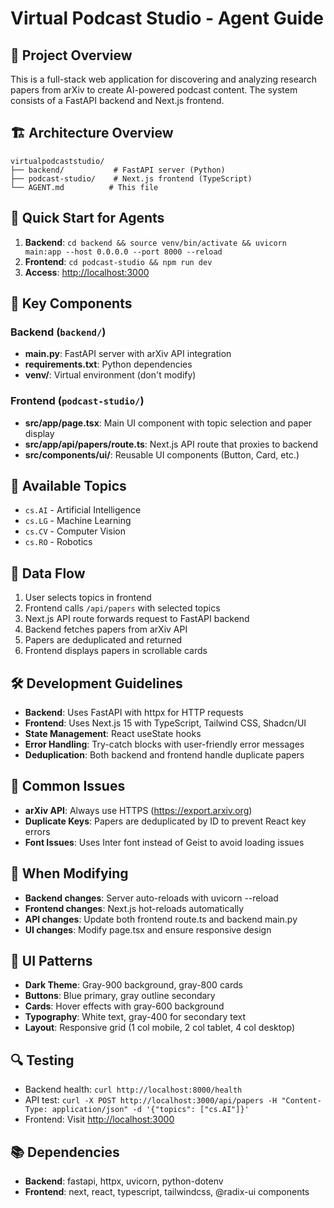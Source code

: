 # Virtual Podcast Studio - Agent Guide

## 🎯 Project Overview

This is a full-stack web application for discovering and analyzing research papers from arXiv to create AI-powered podcast content. The system consists of a FastAPI backend and Next.js frontend.

## 🏗️ Architecture Overview

```text
virtualpodcaststudio/
├── backend/           # FastAPI server (Python)
├── podcast-studio/    # Next.js frontend (TypeScript)
└── AGENT.md          # This file
```

## 🚀 Quick Start for Agents

1. **Backend**: `cd backend && source venv/bin/activate && uvicorn main:app --host 0.0.0.0 --port 8000 --reload`
2. **Frontend**: `cd podcast-studio && npm run dev`
3. **Access**: <http://localhost:3000>

## 🔧 Key Components

### Backend (`backend/`)

- **main.py**: FastAPI server with arXiv API integration
- **requirements.txt**: Python dependencies
- **venv/**: Virtual environment (don't modify)

### Frontend (`podcast-studio/`)

- **src/app/page.tsx**: Main UI component with topic selection and paper display
- **src/app/api/papers/route.ts**: Next.js API route that proxies to backend
- **src/components/ui/**: Reusable UI components (Button, Card, etc.)

## 🎯 Available Topics

- `cs.AI` - Artificial Intelligence
- `cs.LG` - Machine Learning  
- `cs.CV` - Computer Vision
- `cs.RO` - Robotics

## 🔄 Data Flow

1. User selects topics in frontend
2. Frontend calls `/api/papers` with selected topics
3. Next.js API route forwards request to FastAPI backend
4. Backend fetches papers from arXiv API
5. Papers are deduplicated and returned
6. Frontend displays papers in scrollable cards

## 🛠️ Development Guidelines

- **Backend**: Uses FastAPI with httpx for HTTP requests
- **Frontend**: Uses Next.js 15 with TypeScript, Tailwind CSS, Shadcn/UI
- **State Management**: React useState hooks
- **Error Handling**: Try-catch blocks with user-friendly error messages
- **Deduplication**: Both backend and frontend handle duplicate papers

## 🐛 Common Issues

- **arXiv API**: Always use HTTPS (<https://export.arxiv.org>)
- **Duplicate Keys**: Papers are deduplicated by ID to prevent React key errors
- **Font Issues**: Uses Inter font instead of Geist to avoid loading issues

## 📝 When Modifying

- **Backend changes**: Server auto-reloads with uvicorn --reload
- **Frontend changes**: Next.js hot-reloads automatically
- **API changes**: Update both frontend route.ts and backend main.py
- **UI changes**: Modify page.tsx and ensure responsive design

## 🎨 UI Patterns

- **Dark Theme**: Gray-900 background, gray-800 cards
- **Buttons**: Blue primary, gray outline secondary
- **Cards**: Hover effects with gray-600 background
- **Typography**: White text, gray-400 for secondary text
- **Layout**: Responsive grid (1 col mobile, 2 col tablet, 4 col desktop)

## 🔍 Testing

- Backend health: `curl http://localhost:8000/health`
- API test: `curl -X POST http://localhost:3000/api/papers -H "Content-Type: application/json" -d '{"topics": ["cs.AI"]}'`
- Frontend: Visit <http://localhost:3000>

## 📚 Dependencies

- **Backend**: fastapi, httpx, uvicorn, python-dotenv
- **Frontend**: next, react, typescript, tailwindcss, @radix-ui components
